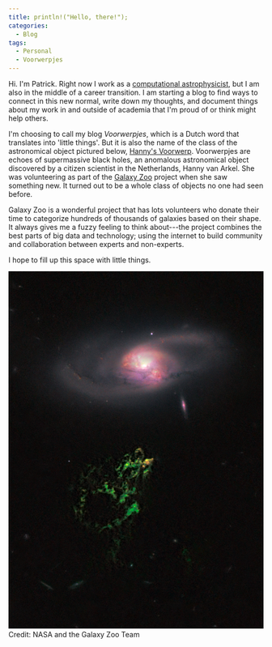 ```yaml
---
title: println!("Hello, there!");
categories:
  - Blog
tags:
  - Personal
  - Voorwerpjes
---
```




Hi. I'm Patrick. Right now I work as a [computational
astrophysicist](https://web.astro.princeton.edu/people/patrick-crumley), but I
am also in the middle of a career transition. I am starting a blog to find ways
to connect in this new normal, write down my thoughts, and document things about
my work in and outside of academia that I'm proud of or think might help others.

I'm choosing to call my blog *Voorwerpjes*, which is a Dutch word that
translates into 'little things'. But it is also the name of the class of the
astronomical object pictured below, [Hanny's
Voorwerp](https://en.wikipedia.org/wiki/Hanny%27s_Voorwerp). Voorwerpjes are
echoes of supermassive black holes, an anomalous astronomical object discovered by
a citizen scientist in the Netherlands, Hanny van Arkel. She was volunteering as
part of the [Galaxy
Zoo](https://www.zooniverse.org/projects/zookeeper/galaxy-zoo/) project when
she saw something new. It turned out to be a
whole class of objects no one had seen before.

Galaxy Zoo is a wonderful project that has lots volunteers who donate their time to
categorize hundreds of thousands of galaxies based on their shape. It always
gives me a fuzzy feeling to think about---the project combines the best parts of big 
data and technology; using the internet to build community and collaboration between
experts and non-experts.

I hope to fill up this space with little things.

![Hanny's Voorwerp, credit to NASA](/assets/images/hannys_voorwerp.jpg)
Credit: NASA and the Galaxy Zoo Team
